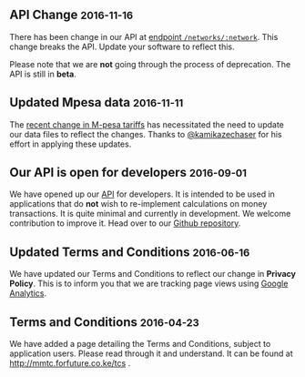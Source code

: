 <h2>API Change <small>2016-11-16</small></h2>

There has been change in our API at
[endpoint `/networks/:network`][endpoint]. This change breaks the
API. Update your software to reflect this.

Please note that we are <strong>not</strong> going through the process of
deprecation. The API is still in <strong>beta</strong>.

[endpoint]:http://mmtc.forfuture.co.ke/api/#get-networks-network


<h2>Updated Mpesa data <small>2016-11-11</small></h2>

The [recent change in M-pesa tariffs][change-in-tariffs] has necessitated
the need to update our data files to reflect the changes. Thanks to
[@kamikazechaser][kamikazechaser] for his effort in applying these
updates.

[change-in-tariffs]:http://www.nation.co.ke/news/Safaricom-s-net-profit-jumps-to-Sh23bn-/1056-3440654-fkbub4/index.html
[kamikazechaser]:https://github.com/kamikazechaser


<h2>Our API is open for developers <small>2016-09-01</small></h2>

We have opened up our [API][api] for developers. It is intended to
be used in applications that do **not** wish to re-implement
calculations on money transactions.
It is quite minimal and currently in development. We welcome
contribution to improve it. Head over to our [Github repository][repo].

[api]:/api/
[repo]:https://github.com/forfuturellc/mmtc-ke


<h2>Updated Terms and Conditions <small>2016-06-16</small></h2>

We have updated our Terms and Conditions to reflect our change
in **Privacy Policy**. This is to inform you that we are tracking
page views using [Google Analytics][analytics].

[analytics]:https://analytics.google.com


<h2>Terms and Conditions <small>2016-04-23</small></h2>

We have added a page detailing the Terms and Conditions, subject to
application users. Please read through it and understand. It can be
found at http://mmtc.forfuture.co.ke/tcs .
